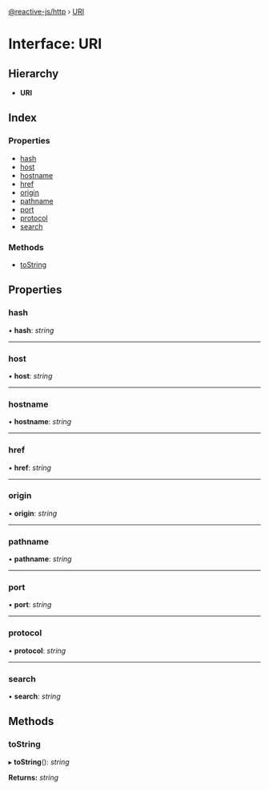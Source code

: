 [@reactive-js/http](../README.md) › [URI](uri.md)

# Interface: URI

## Hierarchy

* **URI**

## Index

### Properties

* [hash](uri.md#hash)
* [host](uri.md#host)
* [hostname](uri.md#hostname)
* [href](uri.md#href)
* [origin](uri.md#origin)
* [pathname](uri.md#pathname)
* [port](uri.md#port)
* [protocol](uri.md#protocol)
* [search](uri.md#search)

### Methods

* [toString](uri.md#tostring)

## Properties

###  hash

• **hash**: *string*

___

###  host

• **host**: *string*

___

###  hostname

• **hostname**: *string*

___

###  href

• **href**: *string*

___

###  origin

• **origin**: *string*

___

###  pathname

• **pathname**: *string*

___

###  port

• **port**: *string*

___

###  protocol

• **protocol**: *string*

___

###  search

• **search**: *string*

## Methods

###  toString

▸ **toString**(): *string*

**Returns:** *string*
